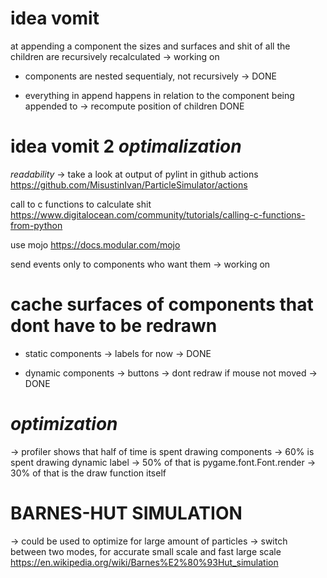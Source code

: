 # idea vomit

at appending a component the sizes and surfaces and shit of all the children are recursively recalculated
    -> working on


- components are nested sequentialy, not recursively -> DONE

- everything in append happens in relation to the component being appended to
    -> recompute position of children DONE

# idea vomit 2 *optimalization*

*readability* -> take a look at output of pylint in github actions <https://github.com/MisustinIvan/ParticleSimulator/actions>

call to c functions to calculate shit <https://www.digitalocean.com/community/tutorials/calling-c-functions-from-python>

use mojo <https://docs.modular.com/mojo>

send events only to components who want them
    -> working on


# cache surfaces of components that dont have to be redrawn

- static components -> labels for now -> DONE

- dynamic components -> buttons -> dont redraw if mouse not moved -> DONE


# *optimization*

-> profiler shows that half of time is spent drawing components
    -> 60% is spent drawing dynamic label
        -> 50% of that is pygame.font.Font.render
        -> 30% of that is the draw function itself


# BARNES-HUT SIMULATION
-> could be used to optimize for large amount of particles
-> switch between two modes, for accurate small scale and fast large scale
<https://en.wikipedia.org/wiki/Barnes%E2%80%93Hut_simulation>